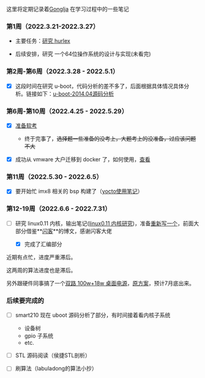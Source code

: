 这里将定期记录着[Gonglja](https://github.com/Gonglja) 在学习过程中的一些笔记

### 第1周（2022.3.21-2022.3.27）

- 主要任务：[研究 hurlex](./week1/readme.md) 

- 后续安排，研究 一个64位操作系统的设计与实现(未看完)

    

### 第2周-第6周（2022.3.28 - 2022.5.1）

- [x] 这段时间在研究 u-boot，代码分析的差不多了，后面根据具体情况具体分析。链接如下：[u-boot-2014.04源码分析](https://gonglja.github.io/posts/f88e6d17/) 



### 第6周-第10周（2022.4.25 - 2022.5.29）

- [x] [准备软考](https://www.zhixi.com/view/4f83310b)
    - 终于完事了，~~选择题一些准备的没考上，大题考上的没准备，过应该问题不大~~
- [x] 成功从 vmware 大户迁移到 docker 了，如何使用，[查看](https://gonglja.github.io/posts/6c58185/)



### 第11周（2022.5.30 - 2022.6.5）

- [x] 要开始忙 imx8 相关的 bsp 构建了（[yocto使用笔记](https://note.youdao.com/s/9agRyOgp)）

    

### 第12-19周（2022.6.6 - 2022.7.31）

- [ ] 研究 linux0.11 内核，输出笔记([linux0.11 内核研究](./week2-5/readme.md))，准备[重新写一个](https://gonglja.github.io/posts/ca3a0e2a/)，前面大部分借鉴**[闪客](https://github.com/sunym1993)**的博文，感谢闪客大佬	

    - [x] 完成了汇编部分

近期有点忙，进度严重滞后。

这两周的算法进度也是滞后。

另外跟硬件同事搞了一个[双路 100w+18w 桌面电源](https://github.com/Gonglja/yds-charger)，[原方案](https://github.com/liaozhelin/yds-charger)，预计7月底出来。






### 后续要完成的

- [ ] smart210 现在 uboot 源码分析了部分，有时间接着看内核子系统 
    - 设备树
    - gpio 子系统
    - etc.

- [ ] STL 源码阅读（侯捷STL剖析）
- [ ] 刷算法（labuladong的算法小抄）
